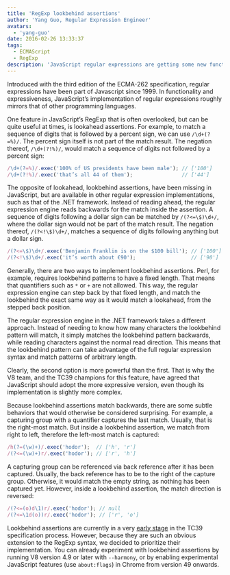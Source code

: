```yaml
---
title: 'RegExp lookbehind assertions'
author: 'Yang Guo, Regular Expression Engineer'
avatars:
  - 'yang-guo'
date: 2016-02-26 13:33:37
tags:
  - ECMAScript
  - RegExp
description: 'JavaScript regular expressions are getting some new functionality: lookbehind assertions.'
---
```

Introduced with the third edition of the ECMA-262 specification, regular expressions have been part of Javascript since 1999. In functionality and expressiveness, JavaScript’s implementation of regular expressions roughly mirrors that of other programming languages.

<!--truncate-->
One feature in JavaScript’s RegExp that is often overlooked, but can be quite useful at times, is lookahead assertions. For example, to match a sequence of digits that is followed by a percent sign, we can use `/\d+(?=%)/`. The percent sign itself is not part of the match result. The negation thereof, `/\d+(?!%)/`, would match a sequence of digits not followed by a percent sign:

```js
/\d+(?=%)/.exec('100% of US presidents have been male'); // ['100']
/\d+(?!%)/.exec('that’s all 44 of them');                // ['44']
```

The opposite of lookahead, lookbehind assertions, have been missing in JavaScript, but are available in other regular expression implementations, such as that of the .NET framework. Instead of reading ahead, the regular expression engine reads backwards for the match inside the assertion. A sequence of digits following a dollar sign can be matched by `/(?<=\$)\d+/`, where the dollar sign would not be part of the match result. The negation thereof, `/(?<!\$)\d+/`, matches a sequence of digits following anything but a dollar sign.

```js
/(?<=\$)\d+/.exec('Benjamin Franklin is on the $100 bill'); // ['100']
/(?<!\$)\d+/.exec('it’s worth about €90');                  // ['90']
```

Generally, there are two ways to implement lookbehind assertions. Perl, for example, requires lookbehind patterns to have a fixed length. That means that quantifiers such as `*` or `+` are not allowed. This way, the regular expression engine can step back by that fixed length, and match the lookbehind the exact same way as it would match a lookahead, from the stepped back position.

The regular expression engine in the .NET framework takes a different approach. Instead of needing to know how many characters the lookbehind pattern will match, it simply matches the lookbehind pattern backwards, while reading characters against the normal read direction. This means that the lookbehind pattern can take advantage of the full regular expression syntax and match patterns of arbitrary length.

Clearly, the second option is more powerful than the first. That is why the V8 team, and the TC39 champions for this feature, have agreed that JavaScript should adopt the more expressive version, even though its implementation is slightly more complex.

Because lookbehind assertions match backwards, there are some subtle behaviors that would otherwise be considered surprising. For example, a capturing group with a quantifier captures the last match. Usually, that is the right-most match. But inside a lookbehind assertion, we match from right to left, therefore the left-most match is captured:

```js
/h(?=(\w)+)/.exec('hodor');  // ['h', 'r']
/(?<=(\w)+)r/.exec('hodor'); // ['r', 'h']
```

A capturing group can be referenced via back reference after it has been captured. Usually, the back reference has to be to the right of the capture group. Otherwise, it would match the empty string, as nothing has been captured yet. However, inside a lookbehind assertion, the match direction is reversed:

```js
/(?<=(o)d\1)r/.exec('hodor'); // null
/(?<=\1d(o))r/.exec('hodor'); // ['r', 'o']
```

Lookbehind assertions are currently in a very [early stage](https://github.com/tc39/proposal-regexp-lookbehind) in the TC39 specification process. However, because they are such an obvious extension to the RegExp syntax, we decided to prioritize their implementation. You can already experiment with lookbehind assertions by running V8 version 4.9 or later with `--harmony`, or by enabling experimental JavaScript features (use `about:flags`) in Chrome from version 49 onwards.
